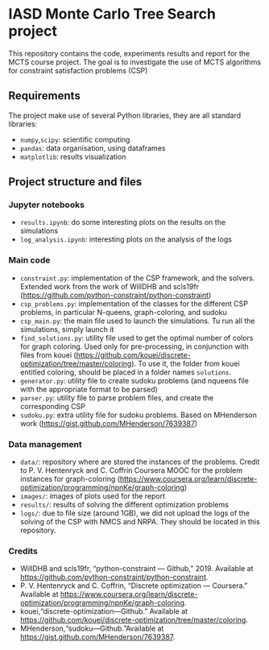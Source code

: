 # IASD Monte Carlo Tree Search project

This repository contains the code, experiments results and report for the MCTS course project.
The goal is to investigate the use of MCTS algorithms for constraint satisfaction problems (CSP)

## Requirements
The project make use of several Python libraries, they are all standard libraries:
- `numpy`,`scipy`: scientific computing
- `pandas`: data organisation, using dataframes
- `matplotlib`: results visualization

## Project structure and files

### Jupyter notebooks

- `results.ipynb`: do some interesting plots on the results on the simulations
- `log_analysis.ipynb`: interesting plots on the analysis of the logs

### Main code

- `constraint.py`: implementation of the CSP framework, and the solvers. Extended work from the work of WillDHB  and  scls19fr (https://github.com/python-constraint/python-constraint)
- `csp_problems.py`: implementation of the classes for the different CSP problems, in particular N-queens, graph-coloring, and sudoku
- `csp_main.py`: the main file used to launch the simulations. Tu run all the simulations, simply launch it
- `find_solutions.py`: utility file used to get the optimal number of colors for graph coloring. Used only for pre-processing, in conjunction with files from kouei (https://github.com/kouei/discrete-optimization/tree/master/coloring). To use it, the folder from kouei entitled coloring, should be placed in a folder names `solutions`.
- `generator.py`: utility file to create sudoku problems (and nqueens file with the appropriate format to be parsed)
- `parser.py`: utility file to parse problem files, and create the corresponding CSP
- `sudoku.py`: extra utility file for sudoku problems. Based on MHenderson work (https://gist.github.com/MHenderson/7639387)

### Data management

- `data/`: repository where are stored the instances of the problems. Credit to P. V. Hentenryck and C. Coffrin Coursera MOOC for the problem instances for graph-coloring (https://www.coursera.org/learn/discrete-optimization/programming/npnKe/graph-coloring)
- `images/`: images of plots used for the report
- `results/`: results of solving the different optimization problems
- `logs/`: due to file size (around 1GB), we did not upload the logs of the solving of the CSP with NMCS and NRPA. They should be located in this repository.

### Credits

- WillDHB  and  scls19fr,  “python-constraint  —  Github,”  2019. Available at https://github.com/python-constraint/python-constraint.
- P. V. Hentenryck and C. Coffrin, “Discrete optimization — Coursera.” Available at https://www.coursera.org/learn/discrete-optimization/programming/npnKe/graph-coloring.
- kouei,“discrete-optimization—Github.” Available at https://github.com/kouei/discrete-optimization/tree/master/coloring.
- MHenderson,“sudoku—Github.”Available at https://gist.github.com/MHenderson/7639387.
